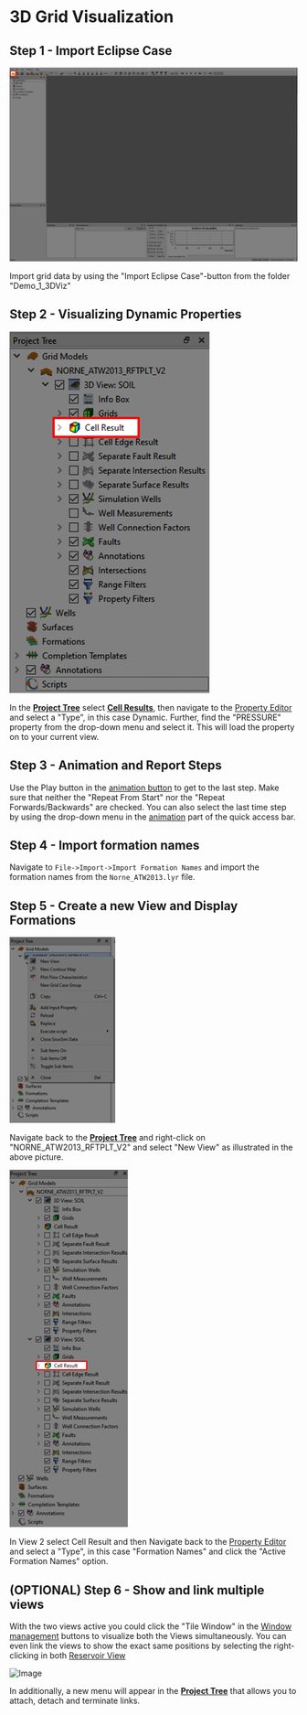 # 3D Grid Visualization

## Step 1 - Import Eclipse Case

![Image](Resources/Pictures/import_eclipse.png)

Import grid data by using the "Import Eclipse Case"-button from the folder "Demo_1_3DViz"

## Step 2 - Visualizing Dynamic Properties

![Image](Resources/Pictures/cell_results.png)

In the [**Project Tree**](../Demo_0_Interface/Demo_0_Interface.md#project-tree) select [**Cell Results**](../Demo_0_Interface/Demo_0_Interface.md#cell-results), then navigate to the [Property Editor](../Demo_0_Interface/Demo_0_Interface.md#property-editor) and select a "Type", in this case Dynamic. Further, find the "PRESSURE" property from the drop-down menu and select it. This will load the property on to your current view.

## Step 3 - Animation and Report Steps

Use the Play button in the [animation button](../Demo_0_Interface/Demo_0_Interface.md#animation) to get to the last step. Make sure that neither the "Repeat From Start" nor the "Repeat Forwards/Backwards" are checked. You can also select the last time step by using the drop-down menu in the [animation](../Demo_0_Interface/Demo_0_Interface.md#animation) part of the quick access bar.

## Step 4 - Import formation names

Navigate to `File->Import->Import Formation Names` and import the formation names from the `Norne_ATW2013.lyr` file.

## Step 5 - Create a new View and Display Formations

![Image](Resources/Pictures/make_new_view.png)

Navigate back to the [**Project Tree**](../Demo_0_Interface/Demo_0_Interface.md#project-tree) and right-click on "NORNE_ATW2013_RFTPLT_V2" and select "New View" as illustrated in the above picture.

![Image](Resources/Pictures/view_2_cell_results.png)

In View 2 select Cell Result and then Navigate back to the [Property Editor](../Demo_0_Interface/Demo_0_Interface.md#property-editor) and select a "Type", in this case "Formation Names" and click the "Active Formation Names" option.

## (OPTIONAL) Step 6 - Show and link multiple views

With the two views active you could click the "Tile Window" in the [Window management](../Demo_0_Interface/Demo_0_Interface.md#window-management) buttons to visualize both the Views simultaneously. You can even link the views to show the exact same positions by selecting the right-clicking in both [Reservoir View](../Demo_0_Interface/Demo_0_Interface.md#reservoir-view) 

![Image](Resources/Pictures/link_views.png)

In additionally, a new menu will appear in the [**Project Tree**](../Demo_0_Interface/Demo_0_Interface.md#project-tree) that allows you to attach, detach and terminate links.

